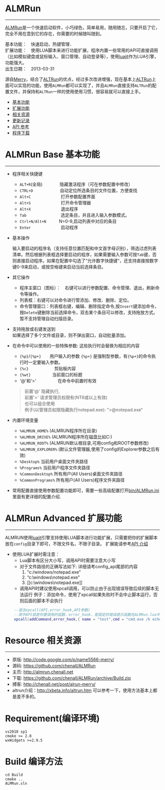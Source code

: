 ALMRun
=======
*******
   [ALMRun]是一个快速启动软件，小巧绿色，简单易用，随用随忘，只要开启了它，完全不用在意到它的存在，你需要的时候随叫随到。

   基本功能：　快速启动，热键管理．  
   扩展功能：　使用LUA脚本来进行功能扩展，程序内置一些常用的API可直接调用（比如模拟键盘或鼠标输入、窗口管理、自动登录等），使用[luajit]作为LUA引擎，功能强大。  
   出生日期：　2013-03-31  

   源自[Merry]，结合了[ALTRun]的优点，经过多次改进增强，现在基本上[ALTRun]上面可以实现的功能，使用`ALMRun`都可以实现了，并且`ALMRun`直接支持`ALTRun`的配置文件，并保持和`ALTRun`一样的使用使用习惯，很容易就可以直接上手。

* [基本功能](#almrun-base-基本功能)
* [扩展功能](#almrun-advanced-扩展功能)
* [相关资源](#resource-相关资源)
* [更新记录](doc/update.log)
* [API 参考](doc/config_api.md)
* [程序下载](http://almrun.chenall.net)

ALMRun Base 基本功能
====================
******************
*	程序相关快捷键
    * `ALT+R`(全局)　　　　隐藏激活程序（可在参数配置中修改）
    * `CTRL+D`　　 　　　　自动定位所选条目的文件位置，方便查找
    * `Alt+C`　　　　　　　打开参数配置界面
    * `Alt+S`　　　　　　　打开命令管理器
    * `Alt+X`　　　　　　　退出程序
    * `Tab`　　　　　　　　选定条目，并且进入输入参数模式。
    * `Ctrl+N/Alt+N`　　　N=0-9,启动列表中对应的条目
    * `Enter`　　　　　　　启动程序

*   基本操作

    输入要启动的程序名（支持任意位置匹配和中文首字母识别），筛选过虑列表清单。然后根据列表框选择要启动的程序，如果需要输入参数可按`Tab`键，否则直接启动程序。如果在配置中勾选了“允许数字快捷键“，还支持直接按数字键0-9来启动，或按空格键来启动当前选择条目。
*	其它操作
    * 程序主窗口（图标）：　右键可以进行参数配置、命令管理、退出，刷新命令等操作。
    * 列表框：右键可以对命令进行管添加、修改、删除、定位。
    * 命令管理窗口：列表框右键，编辑、删除指定命令,按`Insert`键添加命令，按`Delete`键删除当前选择命令，双击某个条目可以修改，支持拖放方式。暂不支持管理自动扫描目录。
*   支持拖放或右键发送到  
    如果选择了多个文件或目录，则不弹出窗口，自动批量添加。

*   在命令中可以使用的一些特殊参数: 这些执行时会替换为相应的内容
	* `{%p}`/`{%p+}`　　用户输入的参数 `{%p+}` 是强制型参数，有`{%p+}`的命令执行时一定要输入参数。
	* `{%c}`　　　　　　剪贴板内容
	* `{%wt}`　　　　　当前窗口的标题
	* '@'和'>'　　　　　在命令中前置时有效
	>前置'@' 隐藏执行,   
	前置'>' 请求管理员权限有(NT6或以上有效)  
    也可以组合使用  
    例子(以管理员权限隐藏执行notepad.exe): ">@notepad.exe“

*   内置环境变量
    * `%ALMRUN_HOME%`	(ALMRUN程序所在目录)
    * `%ALMRUN_DRIVE%` 	(ALMRUN程序所在磁盘比如C:)
    * `%ALMRUN_ROOT%`	(ALMRUN默认根目录,可用config和ROOT参数修改)
    * `%ALMRUN_EXPLORER%`	(默认文件管理器,使用了config的Explorer参数之后有效)
    * `%Desktop%`		当前用户桌面文件夹路径
    * `%Programs%`		当前用户程序文件夹路径
    * `%CommonDesktop%`	所有用户(All Users)桌面文件夹路径
    * `%CommonPrograms%` 	所有用户(All Users)程序文件夹路径

*  常用配置直接使用参数配置功能即可，需要一些高级配置打开[bin/ALMRun.ini](bin/ALMRun.ini)里面有更详细的配置介绍.

ALMRun Advanced 扩展功能
=========================
***********************
  ALMRUN使用[luajit]引擎支持使用LUA脚本进行功能扩展，只需要把你的扩展脚本放在`config`目录下即可，不限文件名，不限子目录。
  扩展能请参考[API 介绍](doc/config_api.md)

  * 使用LUA扩展时需注意：
    * Lua脚本有区分大小写，调用API时需要注意大小写
    * 对于文件路径的正确写法如下: 详细请考config_api尾部的内容
      1. "c:/windows/notepad.exe"
      2. “c:\\windows\\notepad.exe"
      3. [[c:\windows\notepad.exe]]
    * 调用API时建议使用xpcall调用，可以防止由于出现错误导致后续的脚本无法运行 
      例子：添加命令，使用了xpcall如果失败时不会中止脚本运行，否则后面的脚本不会执行

```lua
	--语法xpcall(API,error_hook,API参数)
	--其中API就是你要调用的函数，error_hook，是固定的错误提示函数在ALMRun.lua中
	xpcall(addCommand,error_hook,{ name = "test",cmd = "cmd.exe /k echo test" } )
```
   

Resource 相关资源
=================
*****************
* 原版: <http://code.google.com/p/name5566-merry/>  
* 源码: <https://github.com/chenall/ALMRun>  
* 主页: <http://almrun.chenall.net>  
* 下载: <https://github.com/chenall/ALMRun/archive/Build.zip>  
* 搏客: <http://chenall.net/post/alrun-merry/>  
* altrun介绍：<http://xbeta.info/altrun.htm> 可以参考一下，使用方法基本上都是差不多的。

[Merry]:http://code.google.com/p/name5566-merry/
[ALTRUN]:https://code.google.com/p/altrun/
[ALMRUN]:http://almrun.chenall.net/
[luajit]:http://luajit.org/

Requirement(编译环境)
======================
	vs2010 sp1
	cmake >= 2.8
	wxWidgets >=2.9.5

Build 编译方法
===================
	cd Build
	cmake ..
	ALMRun.sln



